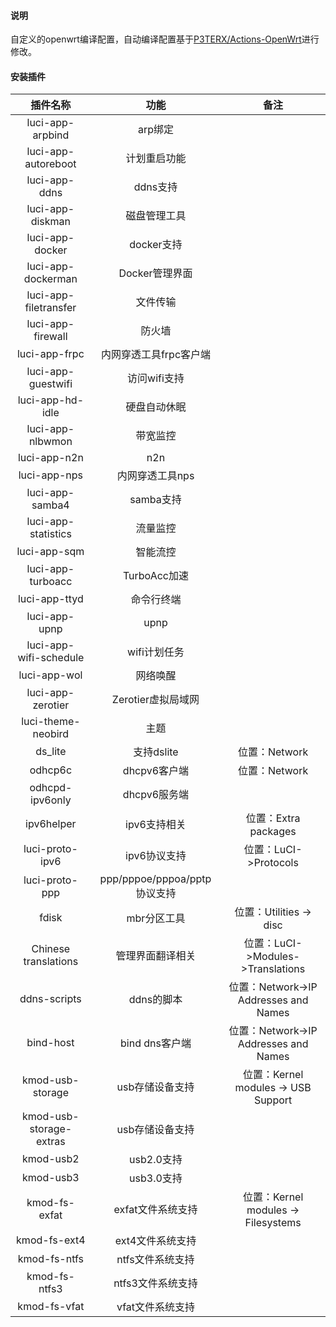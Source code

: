 #### 说明

自定义的openwrt编译配置，自动编译配置基于[P3TERX/Actions-OpenWrt](https://github.com/P3TERX/Actions-OpenWrt)进行修改。

#### 安装插件

|        插件名称         |             功能             |                 备注                  |
| :---------------------: | :--------------------------: | :-----------------------------------: |
|    luci-app-arpbind     |           arp绑定            |                                       |
|   luci-app-autoreboot   |         计划重启功能         |                                       |
|      luci-app-ddns      |           ddns支持           |                                       |
|    luci-app-diskman     |         磁盘管理工具         |                                       |
|     luci-app-docker     |          docker支持          |                                       |
|   luci-app-dockerman    |        Docker管理界面        |                                       |
|  luci-app-filetransfer  |           文件传输           |                                       |
|    luci-app-firewall    |            防火墙            |                                       |
|      luci-app-frpc      |    内网穿透工具frpc客户端    |                                       |
|   luci-app-guestwifi    |         访问wifi支持         |                                       |
|    luci-app-hd-idle     |         硬盘自动休眠         |                                       |
|    luci-app-nlbwmon     |           带宽监控           |                                       |
|      luci-app-n2n       |             n2n              |                                       |
|      luci-app-nps       |       内网穿透工具nps        |                                       |
|     luci-app-samba4     |          samba支持           |                                       |
|   luci-app-statistics   |           流量监控           |                                       |
|      luci-app-sqm       |           智能流控           |                                       |
|    luci-app-turboacc    |         TurboAcc加速         |                                       |
|      luci-app-ttyd      |          命令行终端          |                                       |
|      luci-app-upnp      |             upnp             |                                       |
| luci-app-wifi-schedule  |         wifi计划任务         |                                       |
|      luci-app-wol       |           网络唤醒           |                                       |
|    luci-app-zerotier    |      Zerotier虚拟局域网      |                                       |
|   luci-theme-neobird    |             主题             |                                       |
|         ds_lite         |          支持dslite          |             位置：Network             |
|         odhcp6c         |         dhcpv6客户端         |             位置：Network             |
|     odhcpd-ipv6only     |         dhcpv6服务端         |                                       |
|       ipv6helper        |         ipv6支持相关         |         位置：Extra packages          |
|     luci-proto-ipv6     |         ipv6协议支持         |         位置：LuCI->Protocols         |
|     luci-proto-ppp      | ppp/pppoe/pppoa/pptp协议支持 |                                       |
|          fdisk          |         mbr分区工具          |        位置：Utilities -> disc        |
|  Chinese translations   |       管理界面翻译相关       |   位置：LuCI->Modules->Translations   |
|      ddns-scripts       |          ddns的脚本          | 位置：Network->IP Addresses and Names |
|        bind-host        |        bind dns客户端        | 位置：Network->IP Addresses and Names |
|    kmod-usb-storage     |       usb存储设备支持        |  位置：Kernel modules -> USB Support  |
| kmod-usb-storage-extras |       usb存储设备支持        |                                       |
|        kmod-usb2        |          usb2.0支持          |                                       |
|        kmod-usb3        |          usb3.0支持          |                                       |
|      kmod-fs-exfat      |      exfat文件系统支持       |  位置：Kernel modules -> Filesystems  |
|      kmod-fs-ext4       |       ext4文件系统支持       |                                       |
|      kmod-fs-ntfs       |       ntfs文件系统支持       |                                       |
|      kmod-fs-ntfs3      |      ntfs3文件系统支持       |                                       |
|      kmod-fs-vfat       |       vfat文件系统支持       |                                       |

